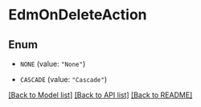 # EdmOnDeleteAction

## Enum


* `NONE` (value: `"None"`)

* `CASCADE` (value: `"Cascade"`)


[[Back to Model list]](../README.md#documentation-for-models) [[Back to API list]](../README.md#documentation-for-api-endpoints) [[Back to README]](../README.md)


